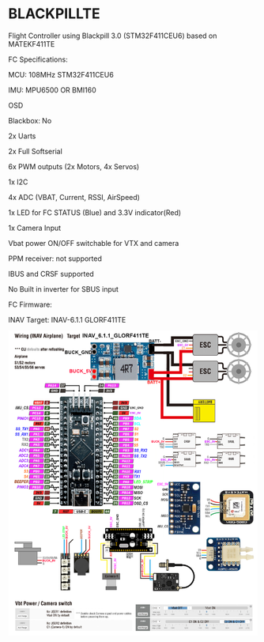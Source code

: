 # BLACKPILLTE
Flight Controller using Blackpill 3.0 (STM32F411CEU6) based on MATEKF411TE


FC Specifications:

MCU: 108MHz STM32F411CEU6

IMU: MPU6500 OR BMI160

OSD

Blackbox: No

2x Uarts

2x Full Softserial

6x PWM outputs (2x Motors, 4x Servos)

1x I2C

4x ADC (VBAT, Current, RSSI, AirSpeed)

1x LED for FC STATUS (Blue) and 3.3V indicator(Red)

1x Camera Input

Vbat power ON/OFF switchable for VTX and camera

PPM receiver: not supported

IBUS and CRSF supported

No Built in inverter for SBUS input


FC Firmware:

INAV Target: INAV-6.1.1 GLORF411TE


![My Remote Image](https://github.com/ShanGlor/BLACKPILLTE/blob/main/GLORF411-WTE_Wiring1.png?dl=0)
